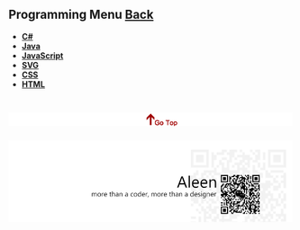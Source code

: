 ## Programming Menu	[Back](./../Readme.md)
* [**C#**](./C%23/C%23%20Menu.md)
* [**Java**](./Java/Java.md)
* [**JavaScript**](./JavaScript/JavaScript.md)
* [**SVG**](./SVG/SVG.md)
* [**CSS**](./CSS/CSS.md)
* [**HTML**](./HTML/HTML.md)

<a href="#" style="left:200px;"><img src="./../pic/gotop.png"></a>
=====
<a href="http://aleen42.github.io/" target="_blank" ><img src="./../pic/tail.gif"></a>
